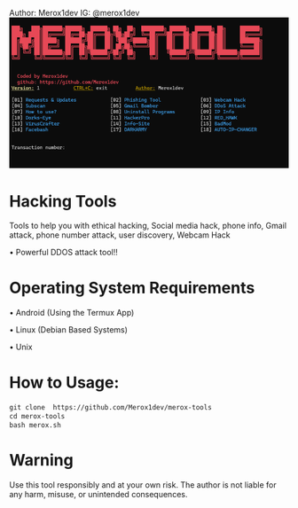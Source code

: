Author: Merox1dev
IG: @merox1dev
![image](https://github.com/Merox1dev/merox-tools/blob/main/merox-tools.png)

# Hacking Tools
Tools to help you with ethical hacking, Social media hack, phone info, Gmail attack, phone number attack, user discovery, Webcam Hack

• Powerful DDOS attack tool!!
# Operating System Requirements

• Android (Using the Termux App)

• Linux (Debian Based Systems)

• Unix

# How to Usage:
```
git clone  https://github.com/Merox1dev/merox-tools
cd merox-tools
bash merox.sh
```

# Warning

Use this tool responsibly and at your own risk. The author is not liable for any harm, misuse, or unintended consequences.

